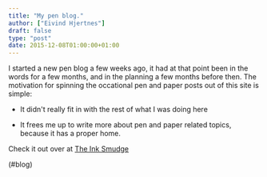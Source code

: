 ```yaml
---
title: "My pen blog."
author: ["Eivind Hjertnes"]
draft: false
type: "post"
date: 2015-12-08T01:00:00+01:00
---
```


I started a new pen blog a few weeks ago, it had at that point been in
the words for a few months, and in the planning a few months before
then. The motivation for spinning the occational pen and paper posts out
of this site is simple:

-   It didn't really fit in with the rest of what I was doing here

-   It frees me up to write more about pen and paper related topics,
    because it has a proper home.

Check it out over at [The Ink Smudge](http://www.inksmudge.net)

(#blog)
